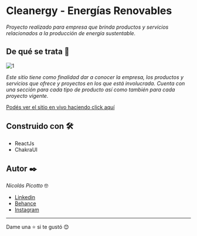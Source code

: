 # Cleanergy - Energías Renovables

_Proyecto realizado para empresa que brinda productos y servicios relacionados a la producción de energía sustentable._

## De qué se trata 🚀

![1](https://mir-s3-cdn-cf.behance.net/project_modules/1400_opt_1/b2c5f4155720771.6359cbf917708.jpg)

_Este sitio tiene como finalidad dar a conocer la empresa, los productos y servicios que ofrece y proyectos en los que está involucrada._
_Cuenta con una sección para cada tipo de producto así como también para cada proyecto vigente._

[Podés ver el sitio en vivo haciendo click aquí](https://cleanergy.com.ar/)

## Construido con 🛠️

- ReactJs
- ChakraUI

## Autor ✒️

_Nicolás Picotto_ :nerd_face:

- [Linkedin](https://github.com/NicoPicotto)
- [Behance](https://www.behance.net/nicolaspicotto)
- [Instagram](https://www.instagram.com/npicotto)

---

Dame una :star: si te gustó 😊

